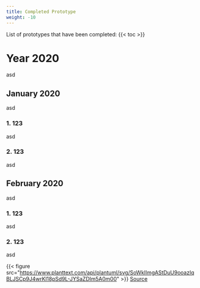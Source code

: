 ```yaml
---
title: Completed Prototype
weight: -10
---
```


List of prototypes that have been completed:
{{< toc >}}

# Year 2020
asd

## January 2020
asd

### 1. 123
asd

### 2. 123
asd

## February 2020

asd

### 1. 123
asd

### 2. 123
asd

{{< figure src="https://www.planttext.com/api/plantuml/svg/SoWkIImgAStDuU9ooazIqBLJSCp9J4wrKl18pSd9L-JYSaZDIm5A0m00" >}}
[Source](https://liveuml.com/view/5f622db55a97dc06484a2665)
